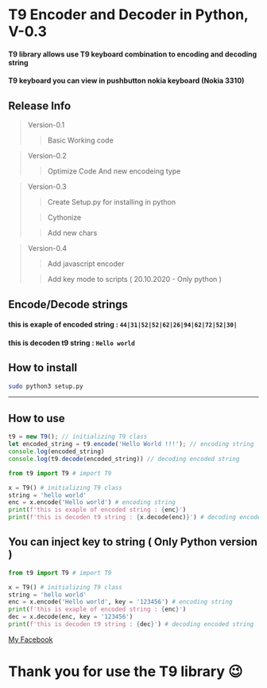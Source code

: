 # T9 Encoder and Decoder in Python, V-0.3
#### T9 library allows use T9 keyboard combination to encoding and decoding string
#### T9 keyboard you can view in pushbutton nokia keyboard (Nokia 3310)

## Release Info
> Version-0.1
>> Basic Working code

> Version-0.2
>> Optimize Code And new encodeing type

> Version-0.3
>> Create Setup.py for installing in python
>
>> Cythonize
>
>> Add new chars

> Version-0.4
>> Add javascript encoder
>
>> Add key mode to scripts ( 20.10.2020 - Only python )

## Encode/Decode strings
#### this is exaple of encoded string : `44|31|52|52|62|26|94|62|72|52|30|`
#### this is decoden t9 string : `Hello world`

## How to install
```bash
sudo python3 setup.py
```
---

## How to use

```js
t9 = new T9(); // initializing T9 class
let encoded_string = t9.encode('Hello World !!!'); // encoding string
console.log(encoded_string)
console.log(t9.decode(encoded_string)) // decoding encoded string
```

```python 
from t9 import T9 # import T9

x = T9() # initializing T9 class
string = 'hello world' 
enc = x.encode('Hello world') # encoding string
print(f'this is exaple of encoded string : {enc}')
print(f'this is decoden t9 string : {x.decode(enc)}') # decoding encoded string
```

## You can inject key to string ( Only Python version )
```python
from t9 import T9 # import T9

x = T9() # initializing T9 class
string = 'hello world' 
enc = x.encode('Hello world', key = '123456') # encoding string
print(f'this is exaple of encoded string : {enc}')
dec = x.decode(enc, key = '123456')
print(f'this is decoden t9 string : {dec}') # decoding encoded string
```
[My Facebook](https://www.facebook.com/King.of.the.wold.Misha/)

# Thank you for use the T9 library :wink:
